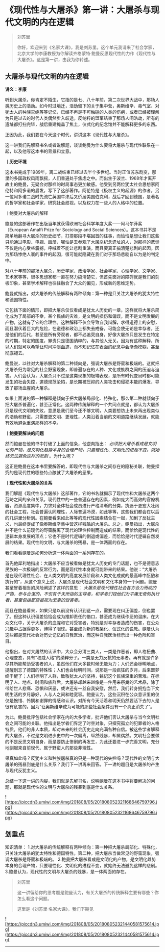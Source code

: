 # 《现代性与大屠杀》第一讲：大屠杀与现代文明的内在逻辑

> 刘苏里
> 
> 你好，欢迎来到《名家大课》，我是刘苏里。这个单元我请来了社会学家，北京大学的李康教授为你解读齐格蒙特·鲍曼反思现代性的力作《现代性与大屠杀》。这是第一讲，由我为你转述。

## 大屠杀与现代文明的内在逻辑

 **讲义：李康**

听到大屠杀，你肯定不陌生，它指的是七、八十年前，第二次世界大战中，那场人类历史上的浩劫。如今时过境迁，浩劫留下的关于集中营，奥斯维辛、毒气室、对犹太人的种族灭绝等等记忆，已经不再是不可触碰的人类的伤疤，或者已经被理解为只是过去的时代人类偶然步入歧途。反纳粹的盟军结束了那场人间浩劫，所有的遗址都打扫完毕，战后重建掩盖了焦土，仪式化的纪念馆并不能解释更多的东西。

正因为此，我们要在今天这个时代，讲讲这本《现代性与大屠杀》。

这一讲我们先解释书名或者说解题，谈谈鲍曼为什么要将大屠杀与现代性联系在一起，以及他写这本书的背景和立意。

 **丨历史环境**

这本书完成于1989年，离二战结束已经过去半个多世纪。当时正值苏东剧变，那里的多国政权风雨飘摇，人们普遍处于焦虑之中。而出生于波兰、1968年才离开故土的鲍曼，无疑会对那样的时局事态更加敏感。他受到另两位犹太社会思想家阿伦特和阿多诺的启发，写下了这部著作。阿伦特是《极权主义的起源》的作者，另一位阿多诺二战时先流亡英国牛津后又侨居美国伯克利，战后才回到德国，是著名的哲学家和社会学家，研究社会歧视，以及权力在一些人的人格中的位置。

丨鲍曼对大屠杀的解释

鲍曼的这部著作在出版当年就获得欧洲社会科学年度大奖——阿马尔菲奖（European Amalfi Prize for Sociology and Social Sciences）。这本书并不是简单地翻寻大屠杀的历史细节，打捞那段不堪回首的往事，而恰恰是想让我们这些只能通过电影、电视、画册，哪怕是去参观了大屠杀纪念遗址的人，对那样的悲恸不仅是内心受些震撼，呼喊着不能让悲剧重演，而且要真正搞清楚悲剧的起因。因为那场惨绝人寰的事件的起因，很可能就隐藏在我们对于那场悲剧自以为是的判定中。

对八十年前的那场大屠杀，历史学家、政治学家、社会学家、心理学家、文学家、艺术家等等，很多思想家都一直在努力搞清楚它，但首先面对的障碍就是我们的刻板印象，甚至学术解释也往往融合了大众的偏见，形成新的思维定势。

鲍曼就指出，对大屠杀的传统解释有两种倾向：第一种是只关注大屠杀的犹太特性和德国特性。

它包括下面的情形，即把大屠杀仅仅看成是犹太人历史的一章，这样就将大屠杀简化成为了局部的不幸，某个民族的灾难，是文明的损伤和偏误，而不是文明发展的产物，这就有了它的合理性。这种解释不仅会导致自我辩解，求得道德上的安慰，而且潜伏着巨大的危险，在道德和政治上都失去戒备。可能会使无论是幸存者，还是他们的后代，甚至是所有旁观者，都不必追究自身，好像大屠杀只是发生在特定的时期，特定的国度，罪责只是德国纳粹的，与其他人无关。因为有这种解释，所以人们就可以希望让时间冲淡血迹，而不知记忆在表面的纪念中会渐渐模糊，甚至彻底褪去。

鲍曼说，以往对大屠杀解释的第二种倾向是，强调大屠杀是野蛮和极端的。这就把大屠杀归为常见的社会野蛮现象，即普遍存在的人种、文化或族群之间的压迫与迫害。人们会认为，大屠杀只不过是这类现象的极端表现，是所有时代变局时都可能发生的社会失控，道德规范沦陷，是长期被压抑的人类攻击和侵犯本能的爆发，导致了那场血腥的大屠杀。

如果上面说的第一种解释是倾向于把大屠杀局部化、特殊化，那么第二种就倾向于把大屠杀普遍化，甚至正常化。这两种传统解释的一个共同点就是，都认为大屠杀只是现代文明的失败，意思是我们至今还不够文明，人类要想防止未来再出现类似的浩劫和野蛮，只需要更文明、更理性，人类沿着当前的文明道路继续发展，就能有效地避免重演那样的不幸。

 **丨鲍曼要解决的问题**

然而鲍曼在他的书中打破了上面的信条，他逆向指出： *必须把大屠杀看成是文明化的产物，是文明化趋势本身的合理产物，只要理性化、文明化的进程不变，就始终无法避免这样的悲剧* 。为什么呢？

这正是鲍曼在这本书里要解答的，即现代性与大屠杀之间存在的隐秘关联，鲍曼探究的是现代性的哪些特点酿就了大屠杀的恶果。

 **丨现代性和大屠杀的关系**

我们解题《现代性与大屠杀》这部著作，它的书名就揭示了现代性和大屠杀这两个范畴之间的亲和关系，现代性中的一些普遍存在的因素，例如庞大而高效的官僚机器，资源高度集中，力求对全体社会成员进行严格清晰的分类，执迷于更宏大壮阔的社会工程，社会普遍认同理性，人际普遍冷漠，如此等等，这些我们都会在以后的几讲里分析到。在鲍曼看来如此等等的现代性因素结合在一起，加剧了反犹主义，也最终促成了像奥斯维辛集中营这样残酷的大屠杀。总之，鲍曼指出，大屠杀并不是什么前现代的野蛮脱离了现代的理性控制而造成的结果，而恰恰是现代性的逻辑本身发展的顶点；它也不是时代逻辑的倒退或偏差，而恰恰是时代逻辑自然发展的结果。现代性的文明，与大屠杀的残暴，是一体两面的存在。

我们看看鲍曼是如何分析这一体两面的一系列存在的。

首先他犀利地指出：大屠杀不应当被看做是犹太人历史的专门话题，也不是德意志民族的一次极端的反常行为，而是现代性本身就可能带来的结果。他说：“大屠杀是在现代理性社会、在人类文明的高度发展阶段和人类文化成就的最高峰中酝酿和执行的”，从这个意义上说，大屠杀是现代社会文明和文化本身的一个问题。鲍曼甚至冒着相当的风险阐述了这样的意思： *大屠杀是现代理性社会各方合力而成的产物，参与合谋的，不仅有千夫所指的主导者，和学者们视他们为平庸无奇的执行者，甚至包括那些被视为无辜的受害者。*

而且在鲍曼看来，如果只是以前没有认识到这一点，需要现在纠正偏差，倒也罢了。但这种认识偏差恰恰会成为推卸责任的借口，甚至成为继续作恶的温床。在大众文化中，关于大屠杀的血腥和它对受害者，特别是对幸存者造成的伤害，在公众兴趣中占据得更多，博得了眼球。甚至成为新的教条化、仪式化的说教。鲍曼认为这些都是现代社会对历史记忆的自我医治，而这种自我医治标示出一种危险和盲目。

他指出，在对大屠然的认识中，大众会分清三类人，一类是作恶者，即人格扭曲、心理变态，具有“权威人格”的纳粹分子。一类是无力反抗的无辜者。再有就是许多尽其所能帮助受害者的人，虽然他们在大多数时候无能为力；人们还会标明地点，提醒别忘了德国的特殊性；人们也会标明时间，说那是一段疯狂的岁月，后来噩梦终于醒了；人们标明了人群，致敬犹太人的坚持，铭记这个民族深重的苦难。在标明了人、地点、时间和族群后，大屠杀却越来越像是一件用来祭奠的艺术品，除了带给世人悲痛、恐惧和厌恶，或许还有一丝自我安慰，然后，我们转身拥抱当下文明生活的岁月静好，人与人之间和睦宽容。鲍曼认为，这些沉积在公众意识里的仅仅是惋惜、怜悯和谢罪的情感和认识，对所有今天活着和明天仍然要活下去的人是很有危害的，因为“让奥斯维辛成为可能的那些社会条件没有一个真正消失了”。

为此，鲍曼批评包括社会学家在内的大多学者，批评他们否认大屠杀与当今文明社会之间可能的关联。他指出是学者们界定了时空对象，只探究孤立的犯罪者的人格特质，他们的非人本质，却对未来的社会历史走向充满各种自信。被这些学者解释的大屠杀，不过是文明进步史中的一次偏离，纵然残暴，却属偶然。文明社会要做的不是反思文明自身，而是要防止惨剧的再发生，为此还要进一步完善文明，充分地驯服来自前现代、属于野蛮人的那些非理性。

果真如此吗？反犹主义和种族屠杀真的只是一种现代的失控吗？现代性的文明与大屠杀的残暴到底是什么关系？我们下一讲再来回答。下一讲的题目是大屠杀的产生与现代反犹主义。

总结一下这一讲的内容，我们就是先解书名，说明鲍曼在这本书中将要解决的问题，那就是现代性的文明与大屠杀的残暴到底是什么关系。

![https://piccdn3.umiwi.com/img/201808/05/201808052321168646759796.jpg](https://piccdn3.umiwi.com/img/201808/05/201808052321168646759796.jpg)

## 划重点

知识清单：
1.对大屠杀的传统解释有两种倾向：第一种把大屠杀局部化、特殊化，只关注大屠杀的犹太特性和德国特性。第二种，把大屠杀当做常见的野蛮现象，强调大屠杀是野蛮和极端的。
2.鲍曼把大屠杀看成是文明化的产物，是文明化趋势本身的合理产物，只要理性化、文明化的进程不变，就始终无法避免这样的悲剧。
3.鲍曼认为，现代性的文明与大屠杀的残暴，是一体两面的存在。

> 刘苏里
> 
> 这一讲留给你的思考题是鲍曼认为，有关大屠杀的传统解释主要有哪些？你怎么看这个问题。
> 
> 这里是《刘苏里·名家大课》，我们下期见

![https://piccdn3.umiwi.com/img/201808/05/201808052321440581575614.jpg](https://piccdn3.umiwi.com/img/201808/05/201808052321440581575614.jpg)

---
